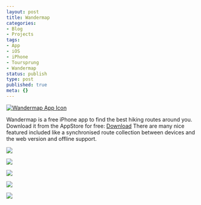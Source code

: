 ```yaml
---
layout: post
title: Wandermap
categories:
- Blog
- Projects
tags:
- App
- iOS
- iPhone
- Toursprung
- Wandermap
status: publish
type: post
published: true
meta: {}
---
```


[![Wandermap App Icon](https://krausefx.com/squarespace_images/static_545299aae4b0e9514fe30c95_54529a29e4b025a90f45cc50_54529a2be4b025a90f45cd85_1414699601162_114x114%402x.png)](https://krausefx.com/squarespace_images/static_545299aae4b0e9514fe30c95_54529a29e4b025a90f45cc50_54529a2be4b025a90f45cd85_1414699601162_114x114%402x.png)

Wandermap is a free iPhone app to find the best hiking routes around you. Download it from the AppStore for free: 
[Download](https://itunes.apple.com/at/app/wandermap/id592800988?l=en&mt=8) There are many nice featured included like a synchronised route collection between devices and the web version and offline support.

![](/squarespace_images/static_545299aae4b0e9514fe30c95_54529a29e4b025a90f45cc50_5452b78ee4b0bcd610a3dc09_1414707086924_Wandermap+Sidebar.png)
  

  
   
![](/squarespace_images/static_545299aae4b0e9514fe30c95_54529a29e4b025a90f45cc50_5452b78ae4b0bcd610a3dbe7_1414707088541_Wandermap.png)
  

  
   
![](/squarespace_images/static_545299aae4b0e9514fe30c95_54529a29e4b025a90f45cc50_5452b77be4b0aba8e815ffa6_1414707069454_Wandermap+Filters.png)
  

  
   
![](/squarespace_images/static_545299aae4b0e9514fe30c95_54529a29e4b025a90f45cc50_5452b784e4b0aba8e815ffc9_1414707077859_Wandermap+Route+Details.png)
  

  
   
![](/squarespace_images/static_545299aae4b0e9514fe30c95_54529a29e4b025a90f45cc50_5452b78de4b0aba8e815ffe3_1414707087475_Wandermap+Route+List.png)

